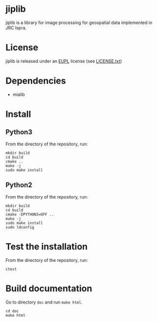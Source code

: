 # jiplib

jiplib is a library for image processing for geospatial data implemented in JRC Ispra. 

# License

jiplib is released under an
[EUPL](https://joinup.ec.europa.eu/collection/eupl) license (see
[LICENSE.txt](LICENSE.txt))

# Dependencies

 * mialib

# Install
## Python3

From the directory of the repository, run:
```
mkdir build
cd build
cmake ..
make -j
sudo make install
```

## Python2

From the directory of the repository, run:
```
mkdir build
cd build
cmake -DPYTHON3=OFF ..
make -j
sudo make install
sudo ldconfig
```

# Test the installation

From the directory of the repository, run:
```
ctest
```

# Build documentation

Go to directory `doc` and run `make html`.
```
cd doc
make html
```
